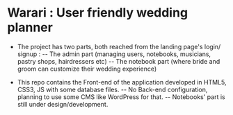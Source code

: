 # Warari : User friendly wedding planner

- The project has two parts, both reached from the landing page's login/ signup :
  -- The admin part (managing users, notebooks, musicians, pastry shops, hairdressers etc)
  -- The notebook part (where bride and groom can customize their wedding experience)

- This repo contains the Front-end of the application developed in HTML5, CSS3, JS with some database files.
  -- No Back-end configuration, planning to use some CMS like WordPress for that.
  -- Notebooks' part is still under design/development. 






